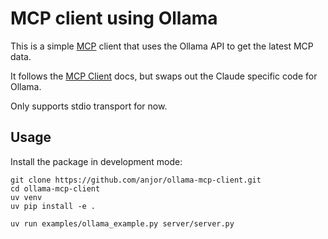 # MCP client using Ollama

This is a simple [MCP](https://modelcontextprotocol.io) client that uses the Ollama API to get the latest MCP data.

It follows the [MCP Client](https://modelcontextprotocol.io/tutorials/building-a-client) docs, but swaps out the
Claude specific code for Ollama.

Only supports stdio transport for now.

## Usage

Install the package in development mode:

```shell
git clone https://github.com/anjor/ollama-mcp-client.git
cd ollama-mcp-client
uv venv
uv pip install -e .
```

```shell
uv run examples/ollama_example.py server/server.py
```

